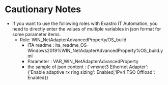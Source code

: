 # Cautionary Notes

* If you want to use the following roles with Exastro IT Automation, you need to directly enter the values of multiple variables in json format for some parameter items.  
  * Role: WIN_NetAdapterAdvancedProperty/OS_build  
    * ITA readme : ita_readme_OS-Windows2019%WIN_NetAdapterAdvancedProperty%OS_build.yml  
    * Parameter : VAR_WIN_NetAdapterAdvancedProperty  
    * the sample of json content :   {'vmxnet3 Ethernet Adapter':{'Enable adaptive rx ring sizing': Enabled,'IPv4 TSO Offload': Enabled}}  
